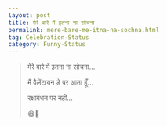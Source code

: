```yaml
---
layout: post
title: मेरे बारे में इतना ना सोचना
permalink: mere-bare-me-itna-na-sochna.html
tag: Celebration-Status
category: Funny-Status
---
```

> मेरे बारे में इतना ना सोचना...
> 
> मैं वैलेंटायन डे पर आता हूँ...
> 
> रक्षाबंधन पर नहीं...
> 
> 😆🙏
